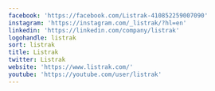 ```yaml
---
facebook: 'https://facebook.com/Listrak-410852259007090'
instagram: 'https://instagram.com/_listrak/?hl=en'
linkedin: 'https://linkedin.com/company/listrak'
logohandle: listrak
sort: listrak
title: Listrak
twitter: Listrak
website: 'https://www.listrak.com/'
youtube: 'https://youtube.com/user/listrak'
---
```

